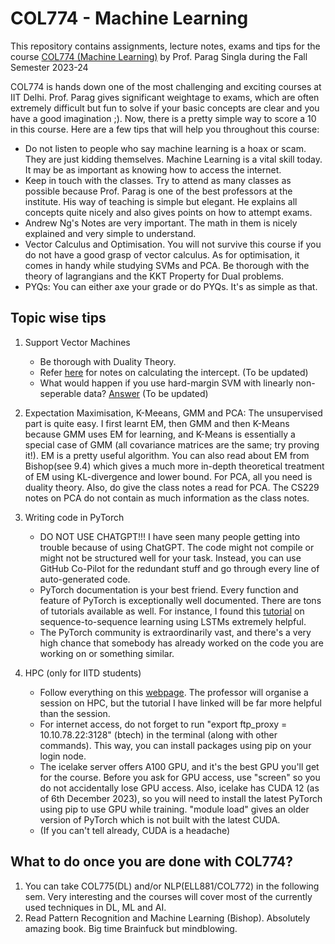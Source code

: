 # COL774 - Machine Learning

This repository contains assignments, lecture notes, exams and tips for the course [COL774 (Machine Learning)](https://www.cse.iitd.ac.in/~parags/teaching/col774/) by Prof. Parag Singla during the Fall Semester 2023-24

COL774 is hands down one of the most challenging and exciting courses at IIT Delhi. Prof. Parag gives significant weightage to exams, which are often extremely difficult but fun to solve if your basic concepts are clear and you have a good imagination ;). Now, there is a pretty simple way to score a 10 in this course. Here are a few tips that will help you throughout this course:

 - Do not listen to people who say machine learning is a hoax or scam. They are just kidding themselves. Machine Learning is a vital skill today. It may be as important as knowing how to access the internet.
 - Keep in touch with the classes. Try to attend as many classes as possible because Prof. Parag is one of the best professors at the institute. His way of teaching is simple but elegant. He explains all concepts quite nicely and also gives points on how to attempt exams.
 - Andrew Ng's Notes are very important. The math in them is nicely explained and very simple to understand.
 - Vector Calculus and Optimisation. You will not survive this course if you do not have a good grasp of vector calculus. As for optimisation, it comes in handy while studying SVMs and PCA. Be thorough with the theory of lagrangians and the KKT Property for Dual problems.
 - PYQs: You can either axe your grade or do PYQs. It's as simple as that.

## Topic wise tips
1) Support Vector Machines
   - Be thorough with Duality Theory.
   - Refer [here](https://stats.stackexchange.com/questions/451868/calculating-the-value-of-b-in-an-svm) for notes on calculating the intercept. (To be updated)
   - What would happen if you use hard-margin SVM with linearly non-seperable data? [Answer](https://www.analyticsvidhya.com/blog/2021/04/insight-into-svm-support-vector-machine-along-with-code/#:~:text=It%20works%20well%20only%20if,SVM%20comes%20to%20the%20rescue) (To be updated)

2) Expectation Maximisation, K-Meeans, GMM and PCA: The unsupervised part is quite easy. I first learnt EM, then GMM and then K-Means because GMM uses EM for learning, and K-Means is essentially a special case of GMM (all covariance matrices are the same; try proving it!). EM is a pretty useful algorithm. You can also read about EM from Bishop(see 9.4) which gives a much more in-depth theoretical treatment of EM using KL-divergence and lower bound. For PCA, all you need is duality theory. Also, do give the class notes a read for PCA. The CS229 notes on PCA do not contain as much information as the class notes.

3) Writing code in PyTorch
   - DO NOT USE CHATGPT!!! I have seen many people getting into trouble because of using ChatGPT. The code might not compile or might not be structured well for your task. Instead, you can use GitHub Co-Pilot for the redundant stuff and go through every line of auto-generated code.
   - PyTorch documentation is your best friend. Every function and feature of PyTorch is exceptionally well documented. There are tons of tutorials available as well. For instance, I found this [tutorial](https://pytorch.org/tutorials/intermediate/seq2seq_translation_tutorial.html) on sequence-to-sequence learning using LSTMs extremely helpful.
   - The PyTorch community is extraordinarily vast, and there's a very high chance that somebody has already worked on the code you are working on or something similar.

4) HPC (only for IITD students)
   - Follow everything on this [webpage](https://github.com/kanha95/HPC-IIT-Delhi). The professor will organise a session on HPC, but the tutorial I have linked will be far more helpful than the session.
   - For internet access, do not forget to run "export ftp_proxy = 10.10.78.22:3128" (btech) in the terminal (along with other commands). This way, you can install packages using pip on your login node.
   - The icelake server offers A100 GPU, and it's the best GPU you'll get for the course. Before you ask for GPU access, use "screen" so you do not accidentally lose GPU access. Also, icelake has CUDA 12 (as of 6th December 2023), so you will need to install the latest PyTorch using pip to use GPU while training. "module load" gives an older version of PyTorch which is not built with the latest CUDA.
   - (If you can't tell already, CUDA is a headache)

## What to do once you are done with COL774?

1) You can take COL775(DL) and/or NLP(ELL881/COL772) in the following sem. Very interesting and the courses will cover most of the currently used techniques in DL, ML and AI.
2) Read Pattern Recognition and Machine Learning (Bishop). Absolutely amazing book. Big time Brainfuck but mindblowing.
